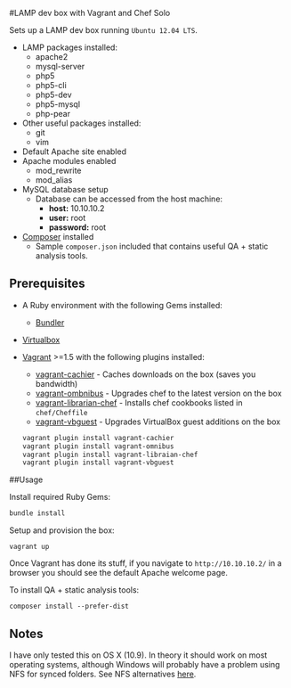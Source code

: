 #LAMP dev box with Vagrant and Chef Solo

Sets up a LAMP dev box running `Ubuntu 12.04 LTS`.

- LAMP packages installed:
	- apache2
	- mysql-server
	- php5
	- php5-cli
	- php5-dev
	- php5-mysql
	- php-pear
- Other useful packages installed:
	- git
	- vim
- Default Apache site enabled
- Apache modules enabled
	- mod_rewrite
	- mod_alias
- MySQL database setup
	- Database can be accessed from the host machine:
		- **host:** 10.10.10.2
		- **user:** root
		- **password:** root
- [Composer](http://getcomposer.org/) installed
	- Sample `composer.json` included that contains useful QA + static analysis tools.

## Prerequisites

- A Ruby environment with the following Gems installed:

    - [Bundler](http://bundler.io/)

- [Virtualbox](https://www.virtualbox.org/)

- [Vagrant](http://www.vagrantup.com/) >=1.5 with the following plugins installed:

    - [vagrant-cachier](https://github.com/fgrehm/vagrant-cachier) - Caches downloads on the box (saves you bandwidth)
    - [vagrant-ombnibus](https://github.com/schisamo/vagrant-omnibus) - Upgrades chef to the latest version on the box
    - [vagrant-librarian-chef](https://github.com/jimmycuadra/vagrant-librarian-chef) - Installs chef cookbooks listed in `chef/Cheffile`
    - [vagrant-vbguest](https://github.com/dotless-de/vagrant-vbguest) - Upgrades VirtualBox guest additions on the box

    ```bash
    vagrant plugin install vagrant-cachier
    vagrant plugin install vagrant-omnibus
    vagrant plugin install vagrant-libraian-chef
    vagrant plugin install vagrant-vbguest
    ```
##Usage

Install required Ruby Gems:

```bash
bundle install
```

Setup and provision the box:

```
vagrant up
```

Once Vagrant has done its stuff, if you navigate to `http://10.10.10.2/` in a browser you should see the default Apache welcome page.


To install QA + static analysis tools:

```
composer install --prefer-dist
```

## Notes

I have only tested this on OS X (10.9). In theory it should work on most operating systems, although Windows will probably have a problem using NFS for synced folders.
See NFS alternatives [here](https://docs.vagrantup.com/v2/synced-folders/basic_usage.html).